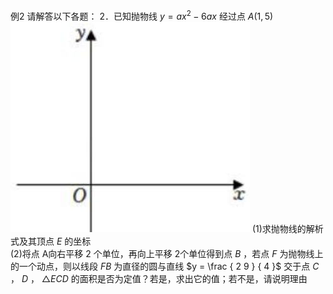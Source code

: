 例2 请解答以下各题： 2．已知抛物线 $y = a x ^ { 2 } - 6 a x$ 经过点 $A \left( 1 , 5 \right)$
![](<../../qs_image_DB/专题3-1_二次函数中的10类定值、定点问题（解析版）/76399af5f68222a4130b667d702c97761079cc2ab0c8313939f5474349862151.jpg>)
(1)求抛物线的解析式及其顶点 $E$ 的坐标  
(2)将点 A向右平移 2 个单位，再向上平移 2个单位得到点 $B$ ，若点 $F$ 为抛物线上的一个动点，则以线段 $F B$ 为直径的圆与直线 $y = \frac { 2 9 } { 4 }$ 交于点 $C$ ， $D$ ， $\triangle E C D$ 的面积是否为定值？若是，求出它的值；若不是，请说明理由
